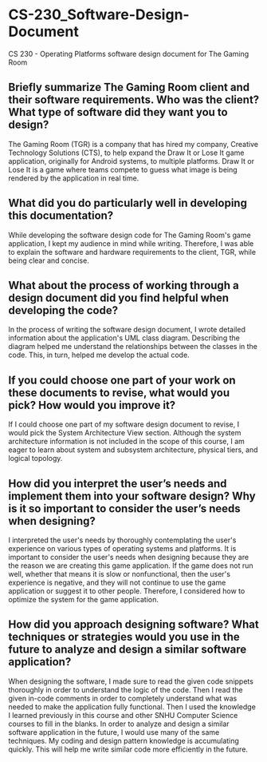 # CS-230_Software-Design-Document
CS 230 - Operating Platforms software design document for The Gaming Room

## Briefly summarize The Gaming Room client and their software requirements. Who was the client? What type of software did they want you to design?
The Gaming Room (TGR) is a company that has hired my company, Creative Technology Solutions (CTS), to help expand the Draw It or Lose It game application, originally for Android systems, to multiple platforms. Draw It or Lose It is a game where teams compete to guess what image is being rendered by the application in real time. 

## What did you do particularly well in developing this documentation?
While developing the software design code for The Gaming Room's game application, I kept my audience in mind while writing. Therefore, I was able to explain the software and hardware requirements to the client, TGR, while being clear and concise.

## What about the process of working through a design document did you find helpful when developing the code?
In the process of writing the software design document, I wrote detailed information about the application's UML class diagram. Describing the diagram helped me understand the relationships between the classes in the code. This, in turn, helped me develop the actual code.

## If you could choose one part of your work on these documents to revise, what would you pick? How would you improve it?
If I could choose one part of my software design document to revise, I would pick the System Architecture View section. Although the system architecture information is not included in the scope of this course, I am eager to learn about system and subsystem architecture, physical tiers, and logical topology.

## How did you interpret the user’s needs and implement them into your software design? Why is it so important to consider the user’s needs when designing?
I interpreted the user's needs by thoroughly contemplating the user's experience on various types of operating systems and platforms. It is important to consider the user's needs when designing because they are the reason we are creating this game application. If the game does not run well, whether that means it is slow or nonfunctional, then the user's experience is negative, and they will not continue to use the game application or suggest it to other people. Therefore, I considered how to optimize the system for the game application.

## How did you approach designing software? What techniques or strategies would you use in the future to analyze and design a similar software application?
When designing the software, I made sure to read the given code snippets thoroughly in order to understand the logic of the code. Then I read the given in-code comments in order to completely understand what was needed to make the application fully functional. Then I used the knowledge I learned previously in this course and other SNHU Computer Science courses to fill in the blanks. In order to analyze and design a similar software application in the future, I would use many of the same techniques. My coding and design pattern knowledge is accumulating quickly. This will help me write similar code more efficiently in the future.
